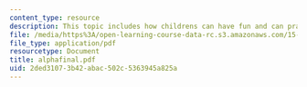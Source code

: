 ```yaml
---
content_type: resource
description: This topic includes how childrens can have fun and can practice spellings.
file: /media/https%3A/open-learning-course-data-rc.s3.amazonaws.com/15-783j-product-design-and-development-spring-2006/2ded31073b42abac502c5363945a825a_alphafinal.pdf
file_type: application/pdf
resourcetype: Document
title: alphafinal.pdf
uid: 2ded3107-3b42-abac-502c-5363945a825a
---
```

